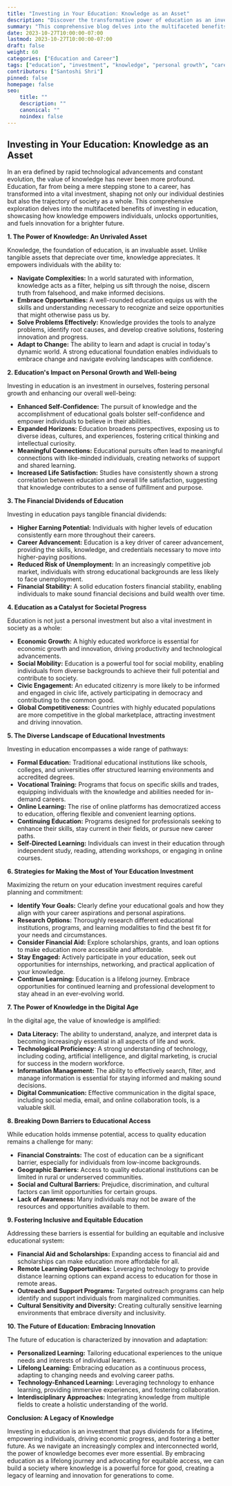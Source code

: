 ```yaml
---
title: "Investing in Your Education: Knowledge as an Asset"
description: "Discover the transformative power of education as an investment, exploring its profound impact on personal and professional growth, financial well-being, and societal progress."
summary: "This comprehensive blog delves into the multifaceted benefits of investing in education, showcasing how knowledge empowers individuals, unlocks opportunities, and fuels innovation for a brighter future."
date: 2023-10-27T10:00:00-07:00
lastmod: 2023-10-27T10:00:00-07:00
draft: false
weight: 60
categories: ["Education and Career"]
tags: ["education", "investment", "knowledge", "personal growth", "career development", "financial well-being", "society"]
contributors: ["Santoshi Shri"]
pinned: false
homepage: false
seo:
    title: ""
    description: ""
    canonical: ""
    noindex: false
---
```


## Investing in Your Education: Knowledge as an Asset

In an era defined by rapid technological advancements and constant evolution, the value of knowledge has never been more profound.  Education, far from being a mere stepping stone to a career, has transformed into a vital investment, shaping not only our individual destinies but also the trajectory of society as a whole. This comprehensive exploration delves into the multifaceted benefits of investing in education, showcasing how knowledge empowers individuals, unlocks opportunities, and fuels innovation for a brighter future.

**1. The Power of Knowledge: An Unrivaled Asset**

Knowledge, the foundation of education, is an invaluable asset. Unlike tangible assets that depreciate over time, knowledge appreciates. It empowers individuals with the ability to:

* **Navigate Complexities:**  In a world saturated with information, knowledge acts as a filter, helping us sift through the noise, discern truth from falsehood, and make informed decisions.
* **Embrace Opportunities:**  A well-rounded education equips us with the skills and understanding necessary to recognize and seize opportunities that might otherwise pass us by. 
* **Solve Problems Effectively:**  Knowledge provides the tools to analyze problems, identify root causes, and develop creative solutions, fostering innovation and progress.
* **Adapt to Change:**  The ability to learn and adapt is crucial in today's dynamic world. A strong educational foundation enables individuals to embrace change and navigate evolving landscapes with confidence.

**2. Education's Impact on Personal Growth and Well-being**

Investing in education is an investment in ourselves, fostering personal growth and enhancing our overall well-being:

* **Enhanced Self-Confidence:**  The pursuit of knowledge and the accomplishment of educational goals bolster self-confidence and empower individuals to believe in their abilities.
* **Expanded Horizons:**  Education broadens perspectives, exposing us to diverse ideas, cultures, and experiences, fostering critical thinking and intellectual curiosity.
* **Meaningful Connections:**  Educational pursuits often lead to meaningful connections with like-minded individuals, creating networks of support and shared learning.
* **Increased Life Satisfaction:**  Studies have consistently shown a strong correlation between education and overall life satisfaction, suggesting that knowledge contributes to a sense of fulfillment and purpose.

**3. The Financial Dividends of Education**

Investing in education pays tangible financial dividends:

* **Higher Earning Potential:**  Individuals with higher levels of education consistently earn more throughout their careers.
* **Career Advancement:**  Education is a key driver of career advancement, providing the skills, knowledge, and credentials necessary to move into higher-paying positions.
* **Reduced Risk of Unemployment:**  In an increasingly competitive job market, individuals with strong educational backgrounds are less likely to face unemployment.
* **Financial Stability:**  A solid education fosters financial stability, enabling individuals to make sound financial decisions and build wealth over time.

**4. Education as a Catalyst for Societal Progress**

Education is not just a personal investment but also a vital investment in society as a whole:

* **Economic Growth:**  A highly educated workforce is essential for economic growth and innovation, driving productivity and technological advancements.
* **Social Mobility:**  Education is a powerful tool for social mobility, enabling individuals from diverse backgrounds to achieve their full potential and contribute to society.
* **Civic Engagement:**  An educated citizenry is more likely to be informed and engaged in civic life, actively participating in democracy and contributing to the common good.
* **Global Competitiveness:**  Countries with highly educated populations are more competitive in the global marketplace, attracting investment and driving innovation.

**5. The Diverse Landscape of Educational Investments**

Investing in education encompasses a wide range of pathways:

* **Formal Education:**  Traditional educational institutions like schools, colleges, and universities offer structured learning environments and accredited degrees.
* **Vocational Training:**  Programs that focus on specific skills and trades, equipping individuals with the knowledge and abilities needed for in-demand careers.
* **Online Learning:**  The rise of online platforms has democratized access to education, offering flexible and convenient learning options.
* **Continuing Education:**  Programs designed for professionals seeking to enhance their skills, stay current in their fields, or pursue new career paths.
* **Self-Directed Learning:**  Individuals can invest in their education through independent study, reading, attending workshops, or engaging in online courses.

**6. Strategies for Making the Most of Your Education Investment**

Maximizing the return on your education investment requires careful planning and commitment:

* **Identify Your Goals:**  Clearly define your educational goals and how they align with your career aspirations and personal aspirations.
* **Research Options:**  Thoroughly research different educational institutions, programs, and learning modalities to find the best fit for your needs and circumstances.
* **Consider Financial Aid:**  Explore scholarships, grants, and loan options to make education more accessible and affordable.
* **Stay Engaged:**  Actively participate in your education, seek out opportunities for internships, networking, and practical application of your knowledge.
* **Continue Learning:**  Education is a lifelong journey. Embrace opportunities for continued learning and professional development to stay ahead in an ever-evolving world.

**7. The Power of Knowledge in the Digital Age**

In the digital age, the value of knowledge is amplified:

* **Data Literacy:**  The ability to understand, analyze, and interpret data is becoming increasingly essential in all aspects of life and work.
* **Technological Proficiency:**  A strong understanding of technology, including coding, artificial intelligence, and digital marketing, is crucial for success in the modern workforce.
* **Information Management:**  The ability to effectively search, filter, and manage information is essential for staying informed and making sound decisions.
* **Digital Communication:**  Effective communication in the digital space, including social media, email, and online collaboration tools, is a valuable skill.

**8. Breaking Down Barriers to Educational Access**

While education holds immense potential, access to quality education remains a challenge for many:

* **Financial Constraints:**  The cost of education can be a significant barrier, especially for individuals from low-income backgrounds.
* **Geographic Barriers:**  Access to quality educational institutions can be limited in rural or underserved communities.
* **Social and Cultural Barriers:**  Prejudice, discrimination, and cultural factors can limit opportunities for certain groups.
* **Lack of Awareness:**  Many individuals may not be aware of the resources and opportunities available to them.

**9. Fostering Inclusive and Equitable Education**

Addressing these barriers is essential for building an equitable and inclusive educational system:

* **Financial Aid and Scholarships:**  Expanding access to financial aid and scholarships can make education more affordable for all.
* **Remote Learning Opportunities:**  Leveraging technology to provide distance learning options can expand access to education for those in remote areas.
* **Outreach and Support Programs:**  Targeted outreach programs can help identify and support individuals from marginalized communities.
* **Cultural Sensitivity and Diversity:**  Creating culturally sensitive learning environments that embrace diversity and inclusivity.

**10. The Future of Education: Embracing Innovation**

The future of education is characterized by innovation and adaptation:

* **Personalized Learning:**  Tailoring educational experiences to the unique needs and interests of individual learners.
* **Lifelong Learning:**  Embracing education as a continuous process, adapting to changing needs and evolving career paths.
* **Technology-Enhanced Learning:**  Leveraging technology to enhance learning, providing immersive experiences, and fostering collaboration.
* **Interdisciplinary Approaches:**  Integrating knowledge from multiple fields to create a holistic understanding of the world.

**Conclusion: A Legacy of Knowledge**

Investing in education is an investment that pays dividends for a lifetime, empowering individuals, driving economic progress, and fostering a better future.  As we navigate an increasingly complex and interconnected world, the power of knowledge becomes ever more essential. By embracing education as a lifelong journey and advocating for equitable access, we can build a society where knowledge is a powerful force for good, creating a legacy of learning and innovation for generations to come.
